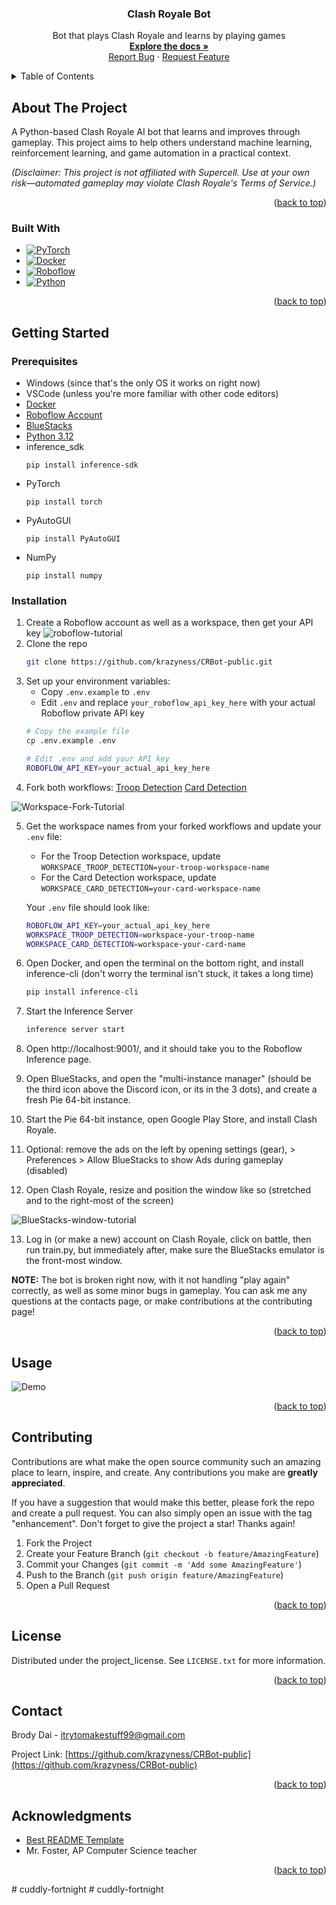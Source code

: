 <!-- PROJECT LOGO -->
<h3 align="center">Clash Royale Bot</h3>

  <p align="center">
    Bot that plays Clash Royale and learns by playing games
    <br />
    <a href="https://github.com/krazyness/CRBot-public"><strong>Explore the docs »</strong></a>
    <br />
    <a href="https://github.com/krazyness/CRBot-public/issues/new?labels=bug&template=bug-report---.md">Report Bug</a>
    &middot;
    <a href="https://github.com/krazyness/CRBot-public/issues/new?labels=enhancement&template=feature-request---.md">Request Feature</a>
  </p>
</div>



<!-- TABLE OF CONTENTS -->
<details>
  <summary>Table of Contents</summary>
  <ol>
    <li>
      <a href="#about-the-project">About The Project</a>
      <ul>
        <li><a href="#built-with">Built With</a></li>
      </ul>
    </li>
    <li>
      <a href="#getting-started">Getting Started</a>
      <ul>
        <li><a href="#prerequisites">Prerequisites</a></li>
        <li><a href="#installation">Installation</a></li>
      </ul>
    </li>
    <li><a href="#usage">Usage</a></li>
    <li><a href="#contributing">Contributing</a></li>
    <li><a href="#license">License</a></li>
    <li><a href="#contact">Contact</a></li>
    <li><a href="#acknowledgments">Acknowledgments</a></li>
  </ol>
</details>



<!-- ABOUT THE PROJECT -->
## About The Project

A Python-based Clash Royale AI bot that learns and improves through gameplay. This project aims to help others understand machine learning, reinforcement learning, and game automation in a practical context.

*(Disclaimer: This project is not affiliated with Supercell. Use at your own risk—automated gameplay may violate Clash Royale's Terms of Service.)*

<p align="right">(<a href="#readme-top">back to top</a>)</p>

### Built With

* [![PyTorch][PyTorch.org]][PyTorch-url]
* [![Docker][Docker.com]][Docker-url]
* [![Roboflow][Roboflow.com]][Roboflow-url]
* [![Python][Python.org]][Python-url]

<p align="right">(<a href="#readme-top">back to top</a>)</p>



<!-- GETTING STARTED -->
## Getting Started

### Prerequisites

* Windows (since that's the only OS it works on right now)
* VSCode (unless you're more familiar with other code editors)
* [Docker](https://www.docker.com/)
* [Roboflow Account](https://www.roboflow.com/)
* [BlueStacks](https://www.bluestacks.com/download.html)
* [Python 3.12](https://www.python.org/downloads/windows/)
* inference_sdk
  ```
  pip install inference-sdk
  ```
* PyTorch
  ```
  pip install torch
  ```
* PyAutoGUI
  ```
  pip install PyAutoGUI
  ```
* NumPy
  ```
  pip install numpy
  ```
  
### Installation

1. Create a Roboflow account as well as a workspace, then get your API key
![roboflow-tutorial](https://media0.giphy.com/media/v1.Y2lkPTc5MGI3NjExNG1uNmtiaTAzamVvNnQwc2k3NDQzOXhzcmhxc2prZTBzM3U3YWY5YyZlcD12MV9pbnRlcm5hbF9naWZfYnlfaWQmY3Q9Zw/1KLeC2gw8pimdhH61C/giphy.gif)
2. Clone the repo
   ```sh
   git clone https://github.com/krazyness/CRBot-public.git
   ```
3. Set up your environment variables:
   - Copy `.env.example` to `.env`
   - Edit `.env` and replace `your_roboflow_api_key_here` with your actual Roboflow private API key
   ```bash
   # Copy the example file
   cp .env.example .env
   
   # Edit .env and add your API key
   ROBOFLOW_API_KEY=your_actual_api_key_here
   ```
4. Fork both workflows:
[Troop Detection](https://app.roboflow.com/workflows/embed/eyJhbGciOiJIUzI1NiIsInR5cCI6IkpXVCJ9.eyJ3b3JrZmxvd0lkIjoiTEx3TjlnOEduenBjWmVYSktKYzEiLCJ3b3Jrc3BhY2VJZCI6Ik5vVUlkM3gyYWRSU0tqaURrM0ZMTzlBSmE1bzEiLCJ1c2VySWQiOiJOb1VJZDN4MmFkUlNLamlEazNGTE85QUphNW8xIiwiaWF0IjoxNzUzODgxNTcyfQ.-ZO7pqc3mBX6W49-uThUSBLdUaCRzM9I8exfEu6-lo8)
[Card Detection](https://app.roboflow.com/workflows/embed/eyJhbGciOiJIUzI1NiIsInR5cCI6IkpXVCJ9.eyJ3b3JrZmxvd0lkIjoiMEFmeVpSQ3FSS1dhV1J5QTFGNkciLCJ3b3Jrc3BhY2VJZCI6InJtZHNiY2xlU292aEEwNm15UDFWIiwidXNlcklkIjoiTm9VSWQzeDJhZFJTS2ppRGszRkxPOUFKYTVvMSIsImlhdCI6MTc1Mzg4MjE4Mn0.ceYp4JZoNSIrDkrX2vuc9or3qVakNexseYEgacIrfLA)

![Workspace-Fork-Tutorial](https://media1.giphy.com/media/v1.Y2lkPTc5MGI3NjExM2g4NTZ2MDlkM3JpdGl5emgxNHc3ejJudTRiMDFnbXFkNmxnNzgyeSZlcD12MV9pbnRlcm5hbF9naWZfYnlfaWQmY3Q9Zw/94yt100mNmhRIPRu3d/giphy.gif)

5. Get the workspace names from your forked workflows and update your `.env` file:
   - For the Troop Detection workspace, update `WORKSPACE_TROOP_DETECTION=your-troop-workspace-name`
   - For the Card Detection workspace, update `WORKSPACE_CARD_DETECTION=your-card-workspace-name`
   
   Your `.env` file should look like:
   ```bash
   ROBOFLOW_API_KEY=your_actual_api_key_here
   WORKSPACE_TROOP_DETECTION=workspace-your-troop-name
   WORKSPACE_CARD_DETECTION=workspace-your-card-name
   ```
6. Open Docker, and open the terminal on the bottom right, and install inference-cli (don't worry the terminal isn't stuck, it takes a long time)
   ```js
   pip install inference-cli
   ```
7. Start the Inference Server
   ```js
   inference server start
   ```
8. Open http://localhost:9001/, and it should take you to the Roboflow Inference page.
9. Open BlueStacks, and open the "multi-instance manager" (should be the third icon above the Discord icon, or its in the 3 dots), and create a fresh Pie 64-bit instance.
10. Start the Pie 64-bit instance, open Google Play Store, and install Clash Royale.
11. Optional: remove the ads on the left by opening settings (gear), > Preferences > Allow BlueStacks to show Ads during gameplay (disabled)
12. Open Clash Royale, resize and position the window like so (stretched and to the right-most of the screen)

![BlueStacks-window-tutorial](https://media1.giphy.com/media/v1.Y2lkPTc5MGI3NjExM3k2enMwY3E4cHJ0MDhnbmg1NnhsaDI3bGhmazJ4aXlxczFkamFxeSZlcD12MV9pbnRlcm5hbF9naWZfYnlfaWQmY3Q9Zw/y8yXKqwN40cdcr4yR5/giphy.gif)

13. Log in (or make a new) account on Clash Royale, click on battle, then run train.py, but immediately after, make sure the BlueStacks emulator is the front-most window.

**NOTE:** The bot is broken right now, with it not handling "play again" correctly, as well as some minor bugs in gameplay. You can ask me any questions at the contacts page, or make contributions at the contributing page!

<p align="right">(<a href="#readme-top">back to top</a>)</p>



<!-- USAGE EXAMPLES -->
## Usage

![Demo](https://media0.giphy.com/media/v1.Y2lkPTc5MGI3NjExaXFtZmh1eG10amdidGhuMXBlb3dyaWZ3MjB5a2d6ZXluYXN6MTY0ZSZlcD12MV9pbnRlcm5hbF9naWZfYnlfaWQmY3Q9Zw/SFDKIvtoRL1Og4S7fn/giphy.gif)

<p align="right">(<a href="#readme-top">back to top</a>)</p>



<!-- CONTRIBUTING -->
## Contributing

Contributions are what make the open source community such an amazing place to learn, inspire, and create. Any contributions you make are **greatly appreciated**.

If you have a suggestion that would make this better, please fork the repo and create a pull request. You can also simply open an issue with the tag "enhancement".
Don't forget to give the project a star! Thanks again!

1. Fork the Project
2. Create your Feature Branch (`git checkout -b feature/AmazingFeature`)
3. Commit your Changes (`git commit -m 'Add some AmazingFeature'`)
4. Push to the Branch (`git push origin feature/AmazingFeature`)
5. Open a Pull Request

<p align="right">(<a href="#readme-top">back to top</a>)</p>



<!-- LICENSE -->
## License

Distributed under the project_license. See `LICENSE.txt` for more information.

<p align="right">(<a href="#readme-top">back to top</a>)</p>



<!-- CONTACT -->
## Contact

Brody Dai - itrytomakestuff99@gmail.com

Project Link: [https://github.com/krazyness/CRBot-public](https://github.com/krazyness/CRBot-public)

<p align="right">(<a href="#readme-top">back to top</a>)</p>



<!-- ACKNOWLEDGMENTS -->
## Acknowledgments

* [Best README Template](https://github.com/othneildrew/Best-README-Template)
* Mr. Foster, AP Computer Science teacher

<p align="right">(<a href="#readme-top">back to top</a>)</p>



<!-- MARKDOWN LINKS & IMAGES -->
<!-- https://www.markdownguide.org/basic-syntax/#reference-style-links -->
[PyTorch.org]: https://img.shields.io/badge/pytorch-green?style=for-the-badge&logo=pytorch&link=https%3A%2F%2Fpytorch.org%2F
[PyTorch-url]: https://pytorch.org
[Docker.com]: https://img.shields.io/badge/Docker-yellow?style=for-the-badge&logo=Docker&link=https%3A%2F%2Fwww.docker.com%2F
[Docker-url]: https://www.docker.com/
[Roboflow.com]: https://img.shields.io/badge/Roboflow-gray?style=for-the-badge&logo=roboflow&link=https%3A%2F%2Fwww.roboflow.com%2F
[Roboflow-url]: https://www.roboflow.com/
[Python.org]: https://img.shields.io/badge/Python-white?style=for-the-badge&logo=python&link=https%3A%2F%2Fwww.python.org%2F
[Python-url]: https://www.python.org/
#   c u d d l y - f o r t n i g h t  
 #   c u d d l y - f o r t n i g h t  
 